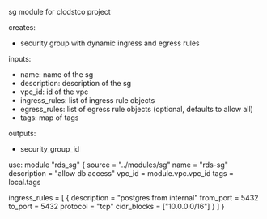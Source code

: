 sg module for clodstco project

creates:
- security group with dynamic ingress and egress rules

inputs:
- name: name of the sg
- description: description of the sg
- vpc_id: id of the vpc
- ingress_rules: list of ingress rule objects
- egress_rules: list of egress rule objects (optional, defaults to allow all)
- tags: map of tags

outputs:
- security_group_id

use:
module "rds_sg" {
  source      = "../modules/sg"
  name        = "rds-sg"
  description = "allow db access"
  vpc_id      = module.vpc.vpc_id
  tags        = local.tags

  ingress_rules = [
    {
      description = "postgres from internal"
      from_port   = 5432
      to_port     = 5432
      protocol    = "tcp"
      cidr_blocks = ["10.0.0.0/16"]
    }
  ]
}
